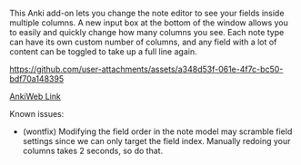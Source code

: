 This Anki add-on lets you change the note editor to see your fields inside multiple columns. A new input box at the bottom of the window allows you to easily and quickly change how many columns you see. Each note type can have its own custom number of columns, and any field with a lot of content can be toggled to take up a full line again.


https://github.com/user-attachments/assets/a348d53f-061e-4f7c-bc50-bdf70a148395


[AnkiWeb Link](https://ankiweb.net/shared/info/1876579195)

Known issues:
- (wontfix) Modifying the field order in the note model may scramble field settings since we can only target the field index. Manually redoing your columns takes 2 seconds, so do that.
